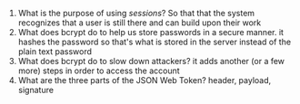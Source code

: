 <!-- Answers to the Short Answer Essay Questions go here -->

1. What is the purpose of using _sessions_?
So that that the system recognizes that a user is still there and can build upon their work 
2. What does bcrypt do to help us store passwords in a secure manner.
it hashes the password so that's what is stored in the server instead of the plain text password
3. What does bcrypt do to slow down attackers?
it adds another (or a few more) steps in order to access the account
4. What are the three parts of the JSON Web Token?
header, payload, signature